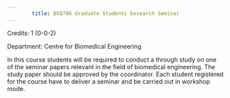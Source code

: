 ```yaml
---
        title: BVQ706 Graduate Students Eesearch Seminar
---
```

Credits: 1 (0-0-2)

Department: Centre for Biomedical Engineering

In this course students will be required to conduct a through study on one of the seminar papers relevant in the field of biomedical engineering. The study paper should be approved by the coordinator. Each student registered for the course have to deliver a seminar and be carried out in workshop mode.